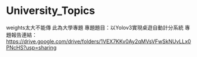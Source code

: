 # University_Topics
weights太大不能傳
此為大學專題
專題題目：以Yolov3實現桌遊自動計分系統
專題報告連結：https://drive.google.com/drive/folders/1VEX7KKv0Ay2qMVsVFwSkNUvLLx0PNcHS?usp=sharing

